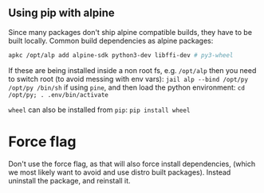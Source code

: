 ## Using pip with alpine
Since many packages don't ship alpine compatible builds, they have to be built locally. Common build dependencies as alpine packages:

``` sh
apkc /opt/alp add alpine-sdk python3-dev libffi-dev # py3-wheel
```

If these are being installed inside a non root fs, e.g. `/opt/alp` then you need to switch root (to avoid messing with env vars):
`jail alp --bind /opt/py /opt/py /bin/sh` if using `pine`, and then
load the python environment:
`cd /opt/py; . .env/bin/activate`

`wheel` can also be installed from `pip`:
`pip install wheel`

# Force flag
Don't use the force flag, as that will also force install dependencies, (which we most likely want to avoid and use distro built packages). Instead uninstall the package, and reinstall it.

